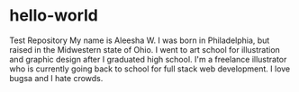 # hello-world
Test Repository
My name is Aleesha W. I was born in Philadelphia, but raised in the Midwestern state of Ohio. I went to art school for illustration and graphic design after I graduated high school. I'm a freelance illustrator who is currently going back to school for full stack web development. I love bugsa and I hate crowds.
